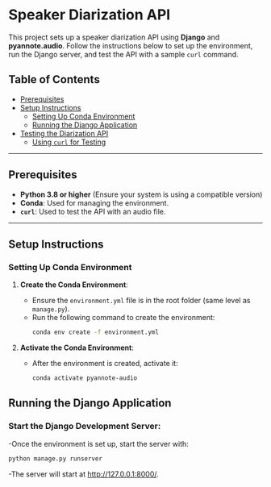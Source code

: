 # Speaker Diarization API

This project sets up a speaker diarization API using **Django** and **pyannote.audio**. Follow the instructions below to set up the environment, run the Django server, and test the API with a sample `curl` command.

## Table of Contents
- [Prerequisites](#prerequisites)
- [Setup Instructions](#setup-instructions)
  - [Setting Up Conda Environment](#setting-up-conda-environment)
  - [Running the Django Application](#running-the-django-application)
- [Testing the Diarization API](#testing-the-diarization-api)
  - [Using `curl` for Testing](#using-curl-for-testing)

---

## Prerequisites

- **Python 3.8 or higher** (Ensure your system is using a compatible version)
- **Conda**: Used for managing the environment.
- **`curl`**: Used to test the API with an audio file.

---

## Setup Instructions

### Setting Up Conda Environment

1. **Create the Conda Environment**:
   - Ensure the `environment.yml` file is in the root folder (same level as `manage.py`).
   - Run the following command to create the environment:
     ```bash
     conda env create -f environment.yml
     ```

2. **Activate the Conda Environment**:
   - After the environment is created, activate it:
     ```bash
     conda activate pyannote-audio
     ```

## Running the Django Application
### Start the Django Development Server:

  -Once the environment is set up, start the server with:
```bash
python manage.py runserver

```

 -The server will start at http://127.0.0.1:8000/.




   
